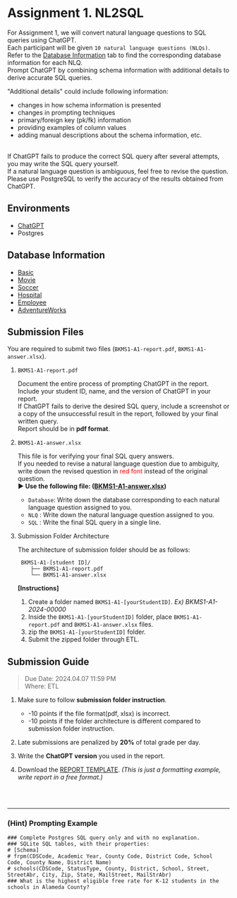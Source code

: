# Assignment 1. NL2SQL

For Assignment 1, we will convert natural language questions to SQL queries using ChatGPT. <br/>
Each participant will be given `10 natural language questions (NLQs)`. <br/>
Refer to the [Database Information](#database-information) tab to find the corresponding database information for each NLQ. <br/>
Prompt ChatGPT by combining schema information with additional details to derive accurate SQL queries. <br/>

"Additional details" could include following information:
- changes in how schema information is presented
- changes in prompting techniques
- primary/foreign key (pk/fk) information 
- providing examples of column values 
- adding manual descriptions about the schema information, etc.

<br/>
If ChatGPT fails to produce the correct SQL query after several attempts, you may write the SQL query yourself. <br/>
If a natural language question is ambiguous, feel free to revise the question. <br/>
Please use PostgreSQL to verify the accuracy of the results obtained from ChatGPT.

## Environments
- [ChatGPT](https://chat.openai.com/)
- Postgres



## Database Information
- [Basic]()
- [Movie]()
- [Soccer]()
- [Hospital]()
- [Employee]()
- [AdventureWorks]()



## Submission Files
You are required to submit two files (`BKMS1-A1-report.pdf`, `BKMS1-A1-answer.xlsx`).

1. `BKMS1-A1-report.pdf`
    
    Document the entire process of prompting ChatGPT in the report. <br/>
    Include your student ID, name, and the version of ChatGPT in your report.<br/>
    If ChatGPT fails to derive the desired SQL query, include a screenshot or a copy of the unsuccessful result in the report, followed by your final written query.<br/>
    Report should be in **pdf format**.

2. `BKMS1-A1-answer.xlsx`

    This file is for verifying your final SQL query answers. <br/>
    If you needed to revise a natural language question due to ambiguity, write down the revised question in <span style="color:red">red font</span> instead of the original question.
    <br/>
    **► Use the following file: ([BKMS1-A1-answer.xlsx](./BKMS1-A1-answer.xlsx))**
    - `Database`: Write down the database corresponding to each natural language question assigned to you.
    - `NLQ` : Write down the natural language question assigned to you.
    - `SQL` : Write the final SQL query in a single line. <br/>

3. Submission Folder Architecture

    The architecture of submission folder should be as follows:
    ```
     BKMS1-A1-[student ID]/
        ├── BKMS1-A1-report.pdf
        └── BKMS1-A1-answer.xlsx
    ```
    
    **[Instructions]**
    1. Create a folder named `BKMS1-A1-[yourStudentID]`.  *Ex) BKMS1-A1-2024-00000* <br/>
    2. Inside the `BKMS1-A1-[yourStudentID]` folder, place `BKMS1-A1-report.pdf` and `BKMS1-A1-answer.xlsx` files.
    3. zip the `BKMS1-A1-[yourStudentID]` folder.
    4. Submit the zipped folder through ETL.

    

## Submission Guide
> Due Date: 2024.04.07 11:59 PM<br/>
> Where: ETL

1. Make sure to follow **submission folder instruction**. 
    - -10 points if the file format(pdf, xlsx) is incorrect. 
    - -10 points if the folder architecture is different compared to submission folder instruction.

2. Late submissions are penalized by **20%** of total grade per day. <br/>
3. Write the **ChatGPT version** you used in the report. <br/>
4. Download the [REPORT TEMPLATE](./report-template.docx). *(This is just a formatting example, write report in a free format.)*


<br/>
<br/>

---

### (Hint) Prompting Example
```
### Complete Postgres SQL query only and with no explanation.
### SQLite SQL tables, with their properties:
# [Schema] 
# frpm(CDSCode, Academic Year, County Code, District Code, School Code, County Name, District Name)
# schools(CDSCode, StatusType, County, District, School, Street, StreetAbr, City, Zip, State, MailStreet, MailStrAbr)
### What is the highest eligible free rate for K-12 students in the schools in Alameda County?
```
